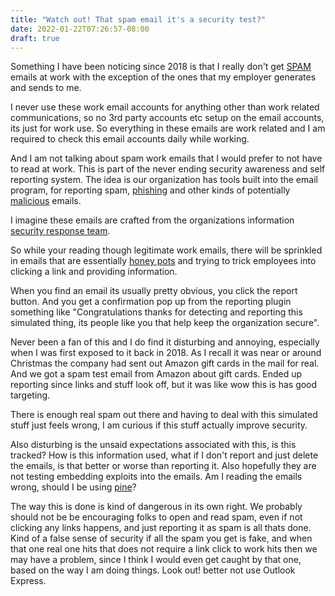 ```yaml
---
title: "Watch out! That spam email it's a security test?"
date: 2022-01-22T07:26:57-08:00
draft: true
---
```


Something I have been noticing since 2018 is that I really don't get [SPAM](https://en.wikipedia.org/wiki/Spamming) emails at work with the exception of the ones that my employer generates and sends to me.

I never use these work email accounts for anything other than work related communications, so no 3rd party accounts etc setup on the email accounts, its just for work use. So everything in these emails are work related and I am required to check this email accounts daily while working.

And I am not talking about spam work emails that I would prefer to not have to read at work. This is part of the never ending security awareness and self reporting system. The idea is our organization has tools built into the email program, for reporting spam, [phishing](https://en.wikipedia.org/wiki/Phishing) and other kinds of potentially [malicious](https://en.wikipedia.org/wiki/Malware) emails. 

I imagine these emails are crafted from the organizations information [security response team](https://en.wikipedia.org/wiki/Computer_emergency_response_team). 

So while your reading though legitimate work emails, there will be sprinkled in emails that are essentially [honey pots](https://en.wikipedia.org/wiki/Honeypot_(computing)) and trying to trick employees into clicking a link and providing information.

When you find an email its usually pretty obvious, you click the report button. And you get a confirmation pop up from the reporting plugin something like "Congratulations thanks for detecting and reporting this simulated thing, its people like you that help keep the organization secure".

Never been a fan of this and I do find it disturbing and annoying, especially when I was first exposed to it back in 2018. As I recall it was near or around Christmas the company had sent out Amazon gift cards in the mail for real. And we got a spam test email from Amazon about gift cards. Ended up reporting since links and stuff look off, but it was like wow this is has good targeting.

There is enough real spam out there and having to deal with this simulated stuff just feels wrong, I am curious if this stuff actually improve security.

Also disturbing is the unsaid expectations associated with this, is this tracked? How is this information used, what if I don't report and just delete the emails, is that better or worse than reporting it. Also hopefully they are not 
testing embedding exploits into the emails. Am I reading the emails wrong, should I be using [pine](https://en.wikipedia.org/wiki/Pine_%28email_client%29)?

The way this is done is kind of dangerous in its own right. We probably should not be be encouraging folks to open and read spam, even if not clicking any links happens, and just reporting it as spam is all thats done. Kind of a false sense of security if all the spam you get is fake, and when that one real one hits that does not require a link click to work hits then we may have a problem, since I think I would even get caught by that one, based on the way I am doing things.  Look out! better not use Outlook Express.